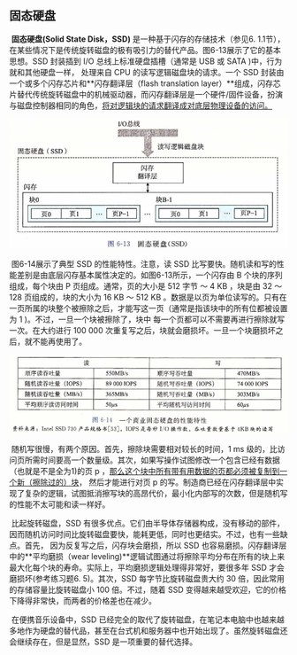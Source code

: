 ## 固态硬盘

​		**固态硬盘(Solid State Disk，SSD)** 是一种基于闪存的存储技术（参见6. 1.1节），在某些情况下是传统旋转磁盘的极有吸引力的替代产品。图6-13展示了它的基本思想。SSD 封装插到 I/O 总线上标准硬盘插槽（通常是 USB 或 SATA )中，行为就和其他硬盘一样， 处理来自 CPU 的读写逻辑磁盘块的请求。一个 SSD 封装由一个或多个闪存芯片和**闪存翻译层（flash translation layer）**组成，闪存芯片替代传统旋转磁盘中的机械驱动器，而闪存翻译层是一个硬件/固件设备，扮演与磁盘控制器相同的角色，<u>将对逻辑块的请求翻译成对底层物理设备的访问。</u>

![01固态硬盘SSD](./markdowniamge/01固态硬盘SSD.png)

​		图6-14展示了典型 SSD 的性能特性。注意，读 SSD 比写要快。随机读和写的性能差别是由底层闪存基本属性决定的。如图6-13所示，一个闪存由 B 个块的序列组成，每个块由 P 页组成。通常，页的大小是 512 字节 〜 4 KB ，块是由 32 〜 128 页组成的，块的大小为 16 KB 〜 512 KB 。数据是以页为单位读写的。只有在一页所属的块整个被擦除之后，才能写这一页（通常是指该块中的所有位都被设置为 1 )。不过，一旦一个块被擦除了，块中 每一个页都可以不需要再进行擦除就写一次。在大约进行 100 000 次重复写之后，块就会磨损坏。一旦一个块磨损坏之后，就不能再使用了。

![01一个商业固态硬盘的性能特性](.\markdowniamge\01一个商业固态硬盘的性能特性.png)

​		随机写很慢，有两个原因。首先，擦除块需要相对较长的时间，1 ms 级的，比访问页所需时间要高一个数量级。其次，如果写操作试图修改一个包含已经有数据（也就是不是全为1)的页 p ，<u>那么这个块中所有带有用数据的页都必须被复制到一个新（擦除过的）块</u>， 然后才能进行对页 p 的写。制造商已经在闪存翻译层中实现了复杂的逻辑，试图抵消擦写块的高昂代价，最小化内部写的次数，但是随机写的性能不太可能和读一样好。

​		比起旋转磁盘，SSD 有很多优点。它们由半导体存储器构成，没有移动的部件，因而随机访问时间比旋转磁盘要快，能耗更低，同时也更结实。不过，也有一些缺点。首先， 因为反复写之后，闪存块会磨损，所以 SSD 也容易磨损。闪存翻译层中的**平均磨损（wear leveling)**逻辑试图通过将擦除平均分布在所有的块上来最大化每个块的寿命。实际上，平均磨损逻辑处理得非常好，要很多年 SSD 才会磨损坏(参考练习题6. 5)。其次，SSD 每字节比旋转磁盘贵大约 30 倍，因此常用的存储容量比旋转磁盘小 100 倍。不过，随着 SSD 变得越来越受欢迎，它的价格下降得非常快，而两者的价格差也在减少。

​		在便携音乐设备中，SSD 已经完全的取代了旋转磁盘，在笔记本电脑中也越来越多地作为硬盘的替代品，甚至在台式机和服务器中也开始出现了。虽然旋转磁盘还会继续存在，但是显然，SSD 是一项重要的替代选择。